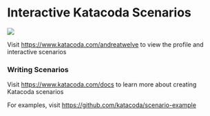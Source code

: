# Interactive Katacoda Scenarios

[![](http://shields.katacoda.com/katacoda/andreatwelve/count.svg)](https://www.katacoda.com/andreatwelve "Get your profile on Katacoda.com")

Visit https://www.katacoda.com/andreatwelve to view the profile and interactive scenarios

### Writing Scenarios
Visit https://www.katacoda.com/docs to learn more about creating Katacoda scenarios

For examples, visit https://github.com/katacoda/scenario-example
